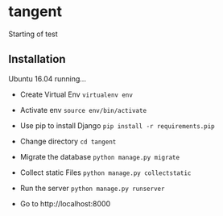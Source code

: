 # tangent
Starting of test

Installation
------------
Ubuntu 16.04 running...



* Create Virtual Env
`virtualenv env`

* Activate env
`source env/bin/activate`

* Use pip to install Django
`pip install -r requirements.pip`

* Change directory
`cd tangent`

* Migrate the database
`python manage.py migrate`

* Collect static Files
`python manage.py collectstatic`

* Run the server
`python manage.py runserver`

* Go to http://localhost:8000
